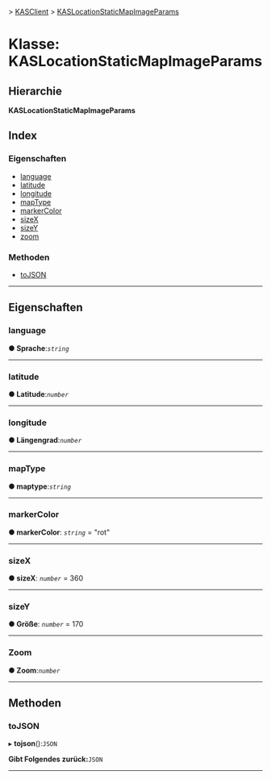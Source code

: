 [](../README.md) > [KASClient](../modules/kasclient.md) > [KASLocationStaticMapImageParams](../classes/kasclient.kaslocationstaticmapimageparams.md)

# <a name="class-kaslocationstaticmapimageparams"></a>Klasse: KASLocationStaticMapImageParams

## <a name="hierarchy"></a>Hierarchie

**KASLocationStaticMapImageParams**

## <a name="index"></a>Index 

### <a name="properties"></a>Eigenschaften

* [language](kasclient.kaslocationstaticmapimageparams.md#language)
* [latitude](kasclient.kaslocationstaticmapimageparams.md#latitude)
* [longitude](kasclient.kaslocationstaticmapimageparams.md#longitude)
* [mapType](kasclient.kaslocationstaticmapimageparams.md#maptype)
* [markerColor](kasclient.kaslocationstaticmapimageparams.md#markercolor)
* [sizeX](kasclient.kaslocationstaticmapimageparams.md#sizex)
* [sizeY](kasclient.kaslocationstaticmapimageparams.md#sizey)
* [zoom](kasclient.kaslocationstaticmapimageparams.md#zoom)
### <a name="methods"></a>Methoden

* [toJSON](kasclient.kaslocationstaticmapimageparams.md#tojson)

---

## <a name="properties"></a>Eigenschaften

<a id="language"></a>

###  <a name="language"></a>language

**● Sprache**:*`string`*

___
<a id="latitude"></a>

###  <a name="latitude"></a>latitude

**● Latitude**:*`number`*

___
<a id="longitude"></a>

###  <a name="longitude"></a>longitude

**● Längengrad**:*`number`*

___
<a id="maptype"></a>

###  <a name="maptype"></a>mapType

**● maptype**:*`string`*

___
<a id="markercolor"></a>

###  <a name="markercolor"></a>markerColor

**● markerColor**: *`string`* = "rot"

___
<a id="sizex"></a>

###  <a name="sizex"></a>sizeX

**● sizeX**: *`number`* = 360

___
<a id="sizey"></a>

###  <a name="sizey"></a>sizeY

**● Größe**: *`number`* = 170

___
<a id="zoom"></a>

###  <a name="zoom"></a>Zoom

**● Zoom**:*`number`*

___

## <a name="methods"></a>Methoden

<a id="tojson"></a>

###  <a name="tojson"></a>toJSON

▸ **tojson**():`JSON`

**Gibt Folgendes zurück:**`JSON`

___

